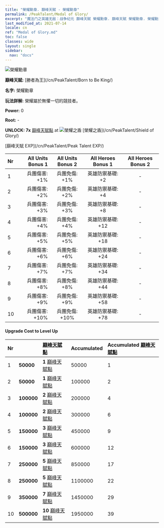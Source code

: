```yaml
---
title: "榮耀勳章. 巔峰天賦 - 榮耀勳章"
permalink: /PeakTalent/Medal of Glory/
excerpt: "魔法门之英雄无敌：战争纪元 巔峰天賦 榮耀勳章. 巔峰天賦 榮耀勳章. 榮耀勳章"
last_modified_at: 2021-07-14
locale: cn
ref: "Medal of Glory.md"
toc: false
classes: wide
layout: single
sidebar:
  nav: "docs"
---
```


  ![榮耀勳章](/images/pt/talent_4203.png)

  **巔峰天賦:** [勝者為王](/cn/PeakTalent/Born to Be King/)

  **名字:** 榮耀勳章

  **玩法詳解:** 榮耀屬於無懼一切的競技者。

  **Power:** 0

  **Root:** -

  **UNLOCK: 7x** [巔峰天賦點](/cn/Items/con_934/) at ![榮耀之盾](/images/pt/talent_4202.png) [榮耀之盾](/cn/PeakTalent/Shield of Glory/)

  [巔峰天賦 EXP](/cn/PeakTalent/Peak Talent EXP/)

  | Nr | All Units Bonus 1 | All Units Bonus 2 | All Heroes Bonus 1 | All Heroes Bonus 2 |
  |:---|--------------:|:-------------:|:-------------:|:-------------:|
  | 1 | 兵團傷害: +1% | 兵團免傷: +1% | 英雄防禦基礎: +2 | - |
  | 2 | 兵團傷害: +2% | 兵團免傷: +2% | 英雄防禦基礎: +4 | - |
  | 3 | 兵團傷害: +3% | 兵團免傷: +3% | 英雄防禦基礎: +8 | - |
  | 4 | 兵團傷害: +4% | 兵團免傷: +4% | 英雄防禦基礎: +12 | - |
  | 5 | 兵團傷害: +5% | 兵團免傷: +5% | 英雄防禦基礎: +18 | - |
  | 6 | 兵團傷害: +6% | 兵團免傷: +6% | 英雄防禦基礎: +24 | - |
  | 7 | 兵團傷害: +7% | 兵團免傷: +7% | 英雄防禦基礎: +34 | - |
  | 8 | 兵團傷害: +8% | 兵團免傷: +8% | 英雄防禦基礎: +44 | - |
  | 9 | 兵團傷害: +9% | 兵團免傷: +9% | 英雄防禦基礎: +58 | - |
  | 10 | 兵團傷害: +10% | 兵團免傷: +10% | 英雄防禦基礎: +78 | - |


#### Upgrade Cost to Level Up

  | Nr | <i class="fas fa-coins"/> | [巔峰天賦點](/cn/Items/con_934/) | Accumulated <i class="fas fa-coins"/> | Accumulated [巔峰天賦點](/cn/Items/con_934/) |
  |:---|:--------------|:-------------|:-------------|:-------------|
  | 1 | **50000** | **1** [巔峰天賦點](/cn/Items/con_934/) | 50000 | 1 |
  | 2 | **50000** | **1** [巔峰天賦點](/cn/Items/con_934/) | 100000 | 2 |
  | 3 | **100000** | **2** [巔峰天賦點](/cn/Items/con_934/) | 200000 | 4 |
  | 4 | **100000** | **2** [巔峰天賦點](/cn/Items/con_934/) | 300000 | 6 |
  | 5 | **150000** | **3** [巔峰天賦點](/cn/Items/con_934/) | 450000 | 9 |
  | 6 | **150000** | **3** [巔峰天賦點](/cn/Items/con_934/) | 600000 | 12 |
  | 7 | **250000** | **5** [巔峰天賦點](/cn/Items/con_934/) | 850000 | 17 |
  | 8 | **250000** | **5** [巔峰天賦點](/cn/Items/con_934/) | 1100000 | 22 |
  | 9 | **350000** | **7** [巔峰天賦點](/cn/Items/con_934/) | 1450000 | 29 |
  | 10 | **500000** | **10** [巔峰天賦點](/cn/Items/con_934/) | 1950000 | 39 |
